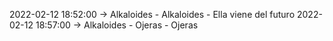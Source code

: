 2022-02-12 18:52:00 -> Alkaloides - Alkaloides - Ella viene del futuro
2022-02-12 18:57:00 -> Alkaloides - Ojeras - Ojeras
